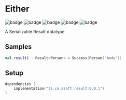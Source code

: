 # Either
![badge][badge-maven] ![badge][badge-mpp] ![badge][badge-android] ![badge][badge-js] ![badge][badge-jvm]

A Serializable Result datatype

## Samples
```kotlin
val result1 : Result<Person> = Success(Person("Andy"))
```

## Setup
```kotlin
dependencies {
    implementation("tz.co.asoft:result:0.0.1")
}
```

[badge-maven]: https://img.shields.io/maven-central/v/tz.co.asoft/test/1.0.1?style=flat
[badge-mpp]: https://img.shields.io/badge/kotlin-multiplatform-blue?style=flat
[badge-android]: http://img.shields.io/badge/platform-android-brightgreen.svg?style=flat
[badge-js]: http://img.shields.io/badge/platform-js-yellow.svg?style=flat
[badge-jvm]: http://img.shields.io/badge/platform-jvm-orange.svg?style=flat
